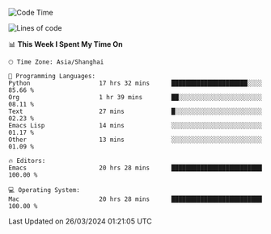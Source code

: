 <!--START_SECTION:waka-->
![Code Time](http://img.shields.io/badge/Code%20Time-1%2C877%20hrs%2039%20mins-blue)

![Lines of code](https://img.shields.io/badge/From%20Hello%20World%20I%27ve%20Written-292.3%20thousand%20lines%20of%20code-blue)

📊 **This Week I Spent My Time On** 

```text
🕑︎ Time Zone: Asia/Shanghai

💬 Programming Languages: 
Python                   17 hrs 32 mins      █████████████████████░░░░   85.66 % 
Org                      1 hr 39 mins        ██░░░░░░░░░░░░░░░░░░░░░░░   08.11 % 
Text                     27 mins             █░░░░░░░░░░░░░░░░░░░░░░░░   02.23 % 
Emacs Lisp               14 mins             ░░░░░░░░░░░░░░░░░░░░░░░░░   01.17 % 
Other                    13 mins             ░░░░░░░░░░░░░░░░░░░░░░░░░   01.09 % 

🔥 Editors: 
Emacs                    20 hrs 28 mins      █████████████████████████   100.00 % 

💻 Operating System: 
Mac                      20 hrs 28 mins      █████████████████████████   100.00 % 
```


 Last Updated on 26/03/2024 01:21:05 UTC
<!--END_SECTION:waka-->
